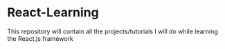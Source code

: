 # React-Learning
This repository will contain all the projects/tutorials I will do while learning the React.js framework
